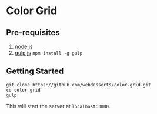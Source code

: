 # Color Grid

## Pre-requisites

1. [node.js](http://nodejs.org/download/)
2. [gulp.js](http://gulpjs.com) `npm install -g gulp`

## Getting Started

```
git clone https://github.com/webdesserts/color-grid.git
cd color-grid
gulp
```

This will start the server at `localhost:3000`.


